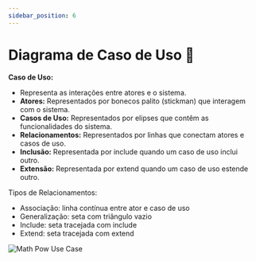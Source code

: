 ```yaml
---
sidebar_position: 6
---
```


# Diagrama de Caso de Uso 👥

**Caso de Uso:**

- Representa as interações entre atores e o sistema.
- **Atores:** Representados por bonecos palito (stickman) que interagem com o sistema.
- **Casos de Uso:** Representados por elipses que contêm as funcionalidades do sistema.
- **Relacionamentos:** Representados por linhas que conectam atores e casos de uso.
- **Inclusão:** Representada por include quando um caso de uso inclui outro.
- **Extensão:** Representada por extend quando um caso de uso estende outro.

Tipos de Relacionamentos:
- Associação: linha contínua entre ator e caso de uso
- Generalização: seta com triângulo vazio
- Include: seta tracejada com include
- Extend: seta tracejada com extend

![Math Pow Use Case](https://github.com/user-attachments/assets/de1d9ae2-ad08-4773-a966-1e1736d3e79a)
